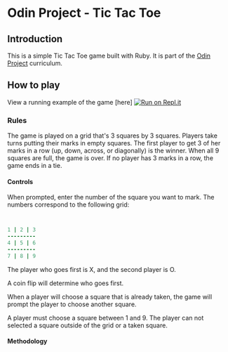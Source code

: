 # Odin Project - Tic Tac Toe

## Introduction

This is a simple Tic Tac Toe game built with Ruby. It is part of the [Odin Project](https://www.theodinproject.com/courses/ruby-programming/lessons/oop) curriculum.

## How to play

View a running example of the game [here] [![Run on Repl.it](https://replit.com/badge/github/pmbyrd/tic-tac-toe.git)](https://replit.com/new/github/pmbyrd/tic-tac-toe.git)

### Rules

The game is played on a grid that's 3 squares by 3 squares.
Players take turns putting their marks in empty squares.
The first player to get 3 of her marks in a row (up, down, across, or diagonally) is the winner.
When all 9 squares are full, the game is over. If no player has 3 marks in a row, the game ends in a tie.

#### Controls

When prompted, enter the number of the square you want to mark. The numbers correspond to the following grid:

``` ruby


1 | 2 | 3
---------
4 | 5 | 6
---------
7 | 8 | 9


```

The player who goes first is X, and the second player is O.

A coin flip will determine who goes first.

When a player will choose a square that is already taken, the game will prompt the player to choose another square.

A player must choose a square between 1 and 9.  The player can not selected a square outside of the grid or a taken square.

#### Methodology

